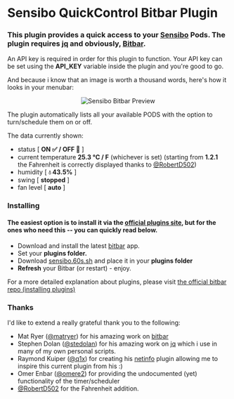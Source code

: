 # Sensibo QuickControl Bitbar Plugin

### This plugin provides a quick access to your [Sensibo](https://sensibo.com/) Pods. The plugin requires [jq](https://github.com/stedolan/jq) and obviously, [Bitbar](https://getbitbar.com/).

An API key is required in order for this plugin to function. Your API key can be set using the **API_KEY** variable inside the plugin and you're good to go.

And because i know that an image is worth a thousand words, here's how it looks in your menubar:

<p align="center">
<img src="https://i.imgur.com/PyEYqGK.png" alt="Sensibo Bitbar Preview" />
</p>

The plugin automatically lists all your available PODS with the option to turn/schedule them on or off.

The data currently shown:

 - status [ <strong>ON :white_check_mark: / OFF :red_circle:</strong> ]
 - current temperature <strong>25.3 &deg;C / F</strong> (whichever is set) (starting from **1.2.1** the Fahrenheit is correctly displayed thanks to [@RobertD502](https://github.com/RobertD502))
 - humidity [ <strong>💧 43.5%</strong> ]
 - swing [ <strong>stopped</strong> ]
 - fan level [ <strong>auto</strong> ]

### Installing
#### The easiest option is to install it via the [official plugins site](https://getbitbar.com/), but for the ones who need this -- you can quickly read below.

 * Download and install the latest [bitbar](https://getbitbar.com/) app.
 * Set your **plugins folder.**
 * Download [sensibo.60s.sh](https://raw.githubusercontent.com/niladam/sensibo-bitbar/master/sensibo.60s.sh) and place it in your **plugins folder**
 * **Refresh** your Bitbar (or restart) - enjoy.

For a more detailed explanation about plugins, please visit [the official bitbar repo (installing plugins)](https://github.com/matryer/bitbar#installing-plugins)
### Thanks
I'd like to extend a really grateful thank you to the following:

 - Mat Ryer ([@matryer](https://github.com/matryer)) for his amazing work on [bitbar](https://github.com/matryer/bitbar)
 - Stephen Dolan ([@stedolan](https://github.com/stedolan)) for his amazing work on [jq](https://github.com/stedolan/jq) which i use in many of my own personal scripts.
 - Raymond Kuiper ([@q1x](https://github.com/q1x)) for creating his [netinfo](https://github.com/matryer/bitbar-plugins/blob/master/Network/netinfo.60s.sh) plugin allowing me to inspire this current plugin from his :)
 - Omer Enbar ([@omere2](https://github.com/omere2)) for providing the undocumented (yet) functionality of the timer/scheduler
 - [@RobertD502](https://github.com/RobertD502) for the Fahrenheit addition.
